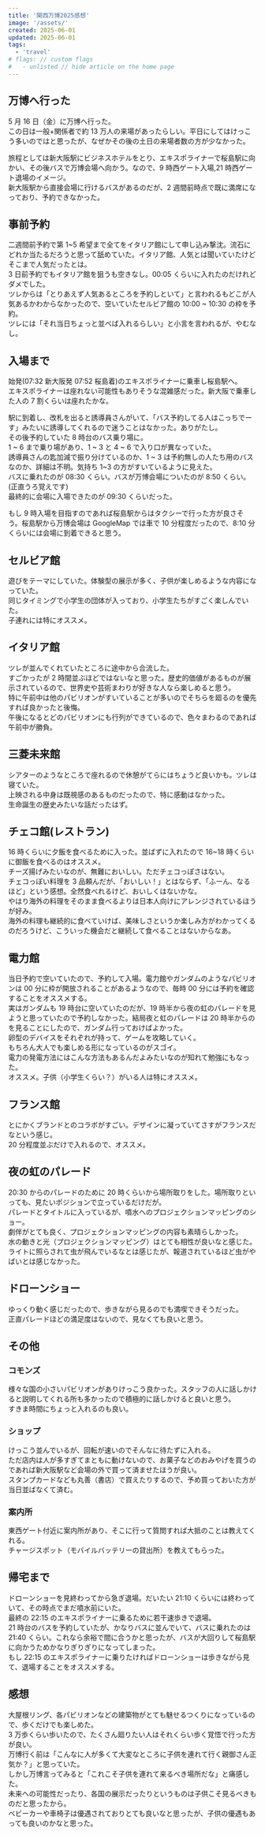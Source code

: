 ```yaml
---
title: '関西万博2025感想'
image: '/assets/'
created: 2025-06-01
updated: 2025-06-01
tags:
  - 'travel'
# flags: // custom flags
#   - unlisted // hide article on the home page
---
```

## 万博へ行った  

5 月 16 日（金）に万博へ行った。  
この日は一般+関係者で約 13 万人の来場があったらしい。平日にしてはけっこう多いのではと思ったが、なぜかその後の土日の来場者数の方が少なかった。  

旅程としては新大阪駅にビジネスホテルをとり、エキスポライナーで桜島駅に向かい、その後バスで万博会場へ向かう。なので、9 時西ゲート入場,21 時西ゲート退場のイメージ。  
新大阪駅から直接会場に行けるバスがあるのだが、2 週間前時点で既に満席になっており、予約できなかった。  

## 事前予約  

二週間前予約で第 1~5 希望まで全てをイタリア館にして申し込み撃沈。流石にどれか当たるだろうと思って舐めていた。イタリア館、人気とは聞いていたけどそこまで人気だったとは。  
3 日前予約でもイタリア館を狙うも空きなし。00:05 くらいに入れたのだけれどダメでした。  
ツレからは「とりあえず人気あるところを予約しといて」と言われるもどこが人気あるかわからなかったので、空いていたセルビア館の 10:00 ~ 10:30 の枠を予約。  
ツレには「それ当日ちょっと並べば入れるらしい」と小言を言われるが、やむなし。  

## 入場まで  

始発(07:32 新大阪発 07:52 桜島着)のエキスポライナーに乗車し桜島駅へ。  
エキスポライナーは座れない可能性もありそうな混雑感だった。新大阪で乗車した人の 7 割くらいは座れたかな。  

駅に到着し、改札を出ると誘導員さんがいて、「バス予約してる人はこっちでーす」みたいに誘導してくれるので迷うことはなかった。ありがたし。  
その後予約していた 8 時台のバス乗り場に。  
1 ~ 6 まで乗り場があり、1 ~ 3 と 4 ~ 6 で入り口が異なっていた。  
誘導員さんの匙加減で振り分けているのか、1 ~ 3 は予約無しの人たち用のバスなのか、詳細は不明。気持ち 1~3 の方がすいているように見えた。  
バスに乗れたのが 08:30 くらい。バスが万博会場についたのが 8:50 くらい。(正直うろ覚えです)  
最終的に会場に入場できたのが 09:30 くらいだった。  

もし 9 時入場を目指すのであれば桜島駅からはタクシーで行った方が良さそう。桜島駅から万博会場は GoogleMap では車で 10 分程度だったので、8:10 分くらいには会場に到着できると思う。  

## セルビア館  

遊びをテーマにしていた。体験型の展示が多く、子供が楽しめるような内容になっていた。  
同じタイミングで小学生の団体が入っており、小学生たちがすごく楽しんでいた。  
子連れには特にオススメ。  

## イタリア館  

ツレが並んでくれていたところに途中から合流した。  
すごかったが 2 時間並ぶほどではないなと思った。歴史的価値があるものが展示されているので、世界史や芸術まわりが好きな人なら楽しめると思う。  
特に午前中は他のパビリオンがすいていることが多いのでそちらを廻るのを優先すれば良かったと後悔。  
午後になるとどのパビリオンにも行列ができているので、色々まわるのであれば午前中が勝負。  

## 三菱未来館  

シアターのようなところで座れるので休憩がてらにはちょうど良いかも。ツレは寝ていた。  
上映される中身は既視感のあるものだったので、特に感動はなかった。  
生命誕生の歴史みたいな話だったはず。  

## チェコ館(レストラン)  

16 時くらいに夕飯を食べるために入った。並ばずに入れたので 16~18 時くらいに御飯を食べるのはオススメ。  
チーズ揚げみたいなのが、無難においしい。ただチェコっぽさはない。  
チェコっぽい料理を 3 品頼んだが、「おいしい！」とはならず、「ふーん、なるほど」という感想。全然食べれるけど、おいしくはないかな。  
やはり海外の料理をそのまま食べるよりは日本人向けにアレンジされているほうが好み。  
海外の料理も継続的に食べていけば、美味しさというか楽しみ方がわかってくるのだろうけど、こういった機会だと継続して食べることはないからなあ。  

## 電力館  

当日予約で空いていたので、予約して入場。電力館やガンダムのようなパビリオンは 00 分に枠が開放されることがあるようなので、毎時 00 分には予約を確認することをオススメする。  
実はガンダムも 19 時台に空いていたのだが、19 時半から夜の虹のパレードを見ようと思っていたので予約しなかった。結局夜と虹のパレードは 20 時半からのを見ることにしたので、ガンダム行っておけばよかった。  
卵型のデバイスをそれぞれが持って、ゲームを攻略していく。  
もちろん大人でも楽しめる形になっているのがスゴイ。  
電力の発電方法にはこんな方法もあるんだよみたいなのが知れて勉強にもなった。  
オススメ。子供（小学生くらい？）がいる人は特にオススメ。  

## フランス館  

とにかくブランドとのコラボがすごい。デザインに凝っていてさすがフランスだなという感じ。  
20 分程度並ぶだけで入れるので、オススメ。  

## 夜の虹のパレード  

20:30 からのパレードのために 20 時くらいから場所取りをした。場所取りといっても、見たいポジションで立っているだけだが。  
パレードとタイトルに入っているが、噴水へのプロジェクションマッピングのショー。  
劇伴がとても良く、プロジェクションマッピングの内容も素晴らしかった。  
水の動きと光（プロジェクションマッピング）はとても相性が良いなと感じた。  
ライトに照らされて虫が飛んでいるなとは感じたが、報道されているほど虫がやばいとは感じなかった。  

## ドローンショー  

ゆっくり動く感じだったので、歩きながら見るのでも満喫できそうだった。  
正直パレードほどの満足度はないので、見なくても良いと思う。  

## その他  

### コモンズ  

様々な国の小さいパビリオンがありけっこう良かった。スタッフの人に話しかけると説明してくれる所も多かったので積極的に話しかけると良いと思う。  
すきま時間にちょっと入れるのも良い。  

### ショップ  

けっこう並んでいるが、回転が速いのでそんなに待たずに入れる。  
ただ店内は人が多すぎてまともに動けないので、お菓子などのおみやげを買うのであれば新大阪駅など会場の外で買って済ませたほうが良い。  
スタンプカードなども丸善（書店）で買えたりするので、予め買っておいた方が当日並ばなくて済む。  

### 案内所  

東西ゲート付近に案内所があり、そこに行って質問すれば大抵のことは教えてくれる。  
チャージスポット（モバイルバッテリーの貸出所）を教えてもらった。  

## 帰宅まで  

ドローンショーを見終わってから急ぎ退場。だいたい 21:10 くらいには終わっていて、その時点でまだ噴水前にいた。  
最終の 22:15 のエキスポライナーに乗るために若干速歩きで退場。  
21 時台のバスを予約していたが、かなりバスに並んでいて、バスに乗れたのは 21:40 くらい。これなら余裕で間に合うかと思ったが、バスが大回りして桜島駅に向かうためかなりぎりぎりになってしまった。  
もし 22:15 のエキスポライナーに乗りたければドローンショーは歩きながら見て、退場することをオススメする。  

## 感想  

大屋根リング、各パビリオンなどの建築物がとても魅せるつくりになっているので、歩くだけでも楽しめた。  
3 万歩くらい歩いたので、たくさん廻りたい人はそれくらい歩く覚悟で行った方が良い。  
万博行く前は「こんなに人が多くて大変なところに子供を連れて行く親御さん正気か？」と思っていた。  
しかし万博言ってみると「これこそ子供を連れて来るべき場所だな」と痛感した。  
未来への可能性だったり、各国の展示だったりというものは子供こそ見るべきものだと思ったから。  
ベビーカーや車椅子は優遇されておりとても良いなと思ったが、子供の優遇もあっても良いのかなと思った。  
